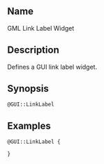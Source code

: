 ## Name

GML Link Label Widget

## Description

Defines a GUI link label widget.

## Synopsis

`@GUI::LinkLabel`

## Examples

```gml
@GUI::LinkLabel {

}
```
